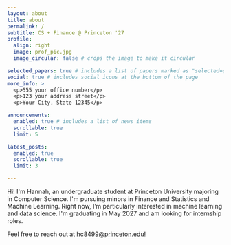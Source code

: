 ```yaml
---
layout: about
title: about
permalink: /
subtitle: CS + Finance @ Princeton '27
profile:
  align: right
  image: prof_pic.jpg
  image_circular: false # crops the image to make it circular

selected_papers: true # includes a list of papers marked as "selected={true}"
social: true # includes social icons at the bottom of the page
more_info: >
  <p>555 your office number</p>
  <p>123 your address street</p>
  <p>Your City, State 12345</p>

announcements:
  enabled: true # includes a list of news items
  scrollable: true
  limit: 5

latest_posts:
  enabled: true
  scrollable: true
  limit: 3

---
```


Hi! I'm Hannah, an undergraduate student at Princeton University majoring in Computer Science. I'm pursuing minors in Finance and Statistics and Machine Learning. Right now, I’m particularly interested in machine learning and data science. I'm graduating in May 2027 and am looking for internship roles.

Feel free to reach out at hc8499@princeton.edu!

